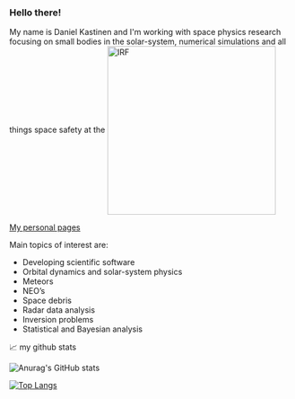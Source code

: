 ### Hello there!

My name is Daniel Kastinen and I'm working with space physics research focusing on small bodies in the solar-system, numerical simulations and all things space safety at the
<a href="https://www.irf.se/"><img align="center" width=300 src="https://www.irf.se/branding/irf-neg.svg" alt="IRF" /></a>

[My personal pages](https://danielk.developer.irf.se/)

Main topics of interest are:

* Developing scientific software
* Orbital dynamics and solar-system physics
* Meteors
* NEO’s
* Space debris
* Radar data analysis
* Inversion problems
* Statistical and Bayesian analysis


📈 my github stats

![Anurag's GitHub stats](https://github-readme-stats.vercel.app/api?username=danielk333&show_icons=true&theme=tokyonight)

[![Top Langs](https://github-readme-stats.vercel.app/api/top-langs/?username=danielk333&theme=tokyonight&hide=jupiter-notebook,html,matlab&langs_count=8)](https://github.com/anuraghazra/github-readme-stats)